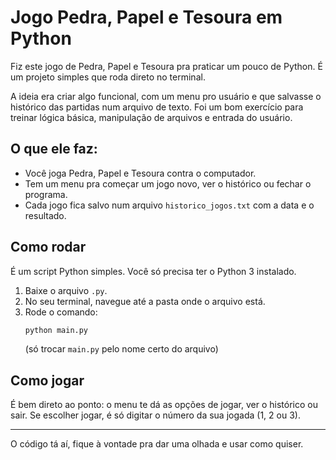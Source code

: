 # Jogo Pedra, Papel e Tesoura em Python

Fiz este jogo de Pedra, Papel e Tesoura pra praticar um pouco de Python. É um projeto simples que roda direto no terminal.

A ideia era criar algo funcional, com um menu pro usuário e que salvasse o histórico das partidas num arquivo de texto. Foi um bom exercício para treinar lógica básica, manipulação de arquivos e entrada do usuário.

## O que ele faz:

- Você joga Pedra, Papel e Tesoura contra o computador.
- Tem um menu pra começar um jogo novo, ver o histórico ou fechar o programa.
- Cada jogo fica salvo num arquivo `historico_jogos.txt` com a data e o resultado.

## Como rodar

É um script Python simples. Você só precisa ter o Python 3 instalado.

1. Baixe o arquivo `.py`.
2. No seu terminal, navegue até a pasta onde o arquivo está.
3. Rode o comando:
   ```bash
   python main.py
   ```
   (só trocar `main.py` pelo nome certo do arquivo)

## Como jogar

É bem direto ao ponto: o menu te dá as opções de jogar, ver o histórico ou sair. Se escolher jogar, é só digitar o número da sua jogada (1, 2 ou 3).

---

O código tá aí, fique à vontade pra dar uma olhada e usar como quiser.
